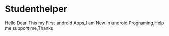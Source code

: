 # Studenthelper
Hello Dear This my First android Apps,I am New in android Programing,Help me support me,Thanks
